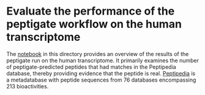 # Evaluate the performance of the peptigate workflow on the human transcriptome

The [notebook](./20240319-human-txome-results.ipynb) in this directory provides an overview of the results of the peptigate run on the human transcriptome.
It primarily examines the number of peptigate-predicted peptides that had matches in the Peptipedia database, thereby providing evidence that the peptide is real. [Peptipedia](https://app.peptipedia.cl/) is a metadatabase with peptide sequences from 76 databases encompassing 213 bioactivities. 
